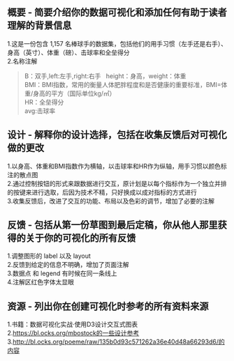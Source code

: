 ## 概要 - 简要介绍你的数据可视化和添加任何有助于读者理解的背景信息  
1.这是一份包含 1,157 名棒球手的数据集，包括他们的用手习惯（左手还是右手）、身高（英寸）、体重（磅）、击球率和全垒得分  
2.名称注解  
>  B：双手,left:左手,right:右手  
  height：身高，weight：体重  
  BMI：BMI指数，常用的衡量人体肥胖程度和是否健康的重要标准，BMI=体重/身高的平方（国际单位kg/㎡）  
  HR：全垒得分  
  avg:击球率  


## 设计 - 解释你的设计选择，包括在收集反馈后对可视化做的更改
1.以身高、体重和BMI指数作为横轴，以击球率和HR作为纵轴，用手习惯以颜色标注的散点图  
2.通过控制按钮的形式来跟数据进行交互，原计划是以每个指标作为一个独立并排的按键来进行选取，后因为技术不精，只好换成以成对指标的方式进行  
3.收集反馈后，改进了交互的功能、布局以及色彩的调节，增加了必要的注解  

## 反馈 - 包括从第一份草图到最后定稿，你从他人那里获得的关于你的可视化的所有反馈  
1.调整图形的 label 以及 layout  
2.反馈到给定的信息不明确，增加了页面注解  
3.数据点 和 legend 有时候在同一条线上  
4.注解区红色字体太显眼  



## 资源 - 列出你在创建可视化时参考的所有资料来源  
1.书籍：数据可视化实战·使用D3设计交互式图表  
2.https://bl.ocks.org/mbostock的一些设计参考  
3.http://bl.ocks.org/poeme/raw/135b0d93c571262a36e40d48a66293d6/的内容  

